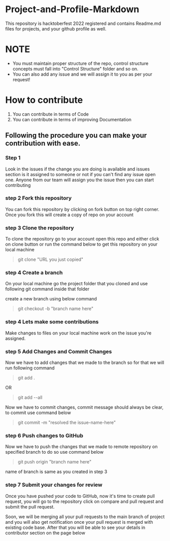 # Project-and-Profile-Markdown
This repository is hacktoberfest 2022 registered and contains Readme.md files for projects, and your github profile as well.

# NOTE

- You must maintain proper structure of the repo, control structure concepts must fall into "Control Structure" folder and so on.
- You can also add any issue and we will assign it to you as per your request!

# How to contribute

1. You can contribute in terms of Code
2. You can contribute in terms of improving Documentation

## Following the procedure you can make your contribution with ease.

### Step 1

Look in the issues if the change you are doing is available and issues section is it assigned to someone or not if you can't find any issue open one. Anyone from our team will assign you the issue then you can start contributing

### step 2 Fork this repository

You can fork this repository by clicking on fork button on top right corner. Once you fork this will create a copy of repo on your account

### step 3 Clone the repository 

To clone the repository go to your account open this repo and either click on clone button or run the command below to get this repository on your local machine

> git clone "URL you just copied"

### step 4 Create a branch

On your local machine go the project folder that you cloned and use following git command inside that folder

create a new branch using below command

> git checkout -b "branch name here"

### step 4 Lets make some contributions

Make changes to files on your local machine work on the issue you're assigned. 

### step 5 Add Changes and Commit Changes

Now we have to add changes that we made to the branch so for that we will run following command

> git add .

OR

> git add --all

Now we have to commit changes, commit message should always be clear, to commit use command below

> git commit -m "resolved the issue-name-here"

### step 6 Push changes to GitHub

Now we have to push the changes that we made to remote repository on specified branch to do so use command below

> git push origin "branch name here"

name of branch is same as you created in step 3

### step 7 Submit your changes for review

Once you have pushed your code to GitHub, now it's time to create pull request, you will go to the repository click on compare and pull request and submit the pull request.

Soon, we will be merging all your pull requests to the main branch of project and you will also get notification once your pull request is merged with existing code base. After that you will be able to see your details in contributor section on the page below
